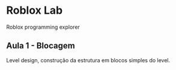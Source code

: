 # Roblox Lab
Roblox programming explorer

## Aula 1 - Blocagem

Level design, construção da estrutura em blocos simples do level.

